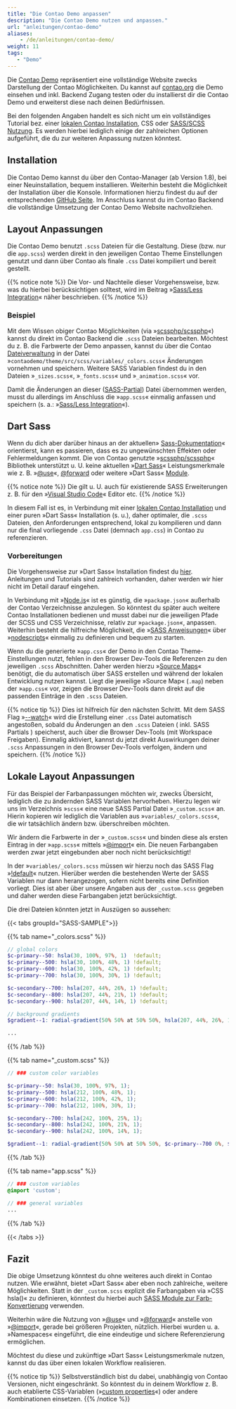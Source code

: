```yaml
---
title: "Die Contao Demo anpassen"
description: "Die Contao Demo nutzen und anpassen."
url: "anleitungen/contao-demo"
aliases:
    - /de/anleitungen/contao-demo/
weight: 11
tags: 
   - "Demo"
---
```



Die [Contao Demo](https://demo.contao.org/contao) repräsentiert eine vollständige Website zwecks Darstellung der Contao Möglichkeiten. 
Du kannst auf [contao.org](https://contao.org/) die Demo einsehen und inkl. Backend Zugang testen oder du installierst dir die Contao Demo 
und erweiterst diese nach deinen Bedürfnissen.

Bei den folgenden Angaben handelt es sich nicht um ein vollständiges Tutorial bez. einer
[lokalen Contao Installation](/de/anleitungen/lokale-installation/), CSS oder [SASS/SCSS Nutzung](/de/anleitungen/sass-less-integration/).
Es werden hierbei lediglich einige der zahlreichen Optionen aufgeführt, die du zur weiteren Anpassung nutzen könntest.


## Installation

Die Contao Demo kannst du über den Contao-Manager (ab Version 1.8), bei einer Neuinstallation, bequem installieren. Weiterhin 
besteht die Möglichkeit der Installation über die Konsole. Informationen hierzu findest du auf der entsprechenden 
[GitHub Seite](https://github.com/contao/contao-demo). Im Anschluss kannst du im Contao Backend die vollständige Umsetzung der Contao Demo 
Website nachvollziehen.


## Layout Anpassungen

Die Contao Demo benutzt `.scss` Dateien für die Gestaltung. Diese (bzw. nur die `app.scss`) werden direkt in den jeweiligen Contao 
Theme Einstellungen genutzt und dann über Contao als finale `.css` Datei kompiliert und bereit gestellt. 

{{% notice note %}}
Die Vor- und Nachteile dieser Vorgehensweise, bzw. was du hierbei berücksichtigen solltest, wird im Beitrag 
»[Sass/Less Integration](/de/anleitungen/sass-less-integration/)« näher beschrieben.
{{% /notice %}}


### Beispiel

Mit dem Wissen obiger Contao Möglichkeiten (via »[scssphp/scssphp](https://github.com/scssphp/scssphp)«) kannst du direkt im Contao Backend 
die `.scss` Dateien bearbeiten. Möchtest du z. B. die Farbwerte der Demo anpassen, kannst du über die Contao [Dateiverwaltung](/de/dateiverwaltung/)
in der Datei »`contaodemo/theme/src/scss/variables/_colors.scss`« Änderungen vornehmen und speichern. Weitere SASS Variablen findest du 
in den Dateien »`_sizes.scss`«, »`_fonts.scss`« und »`_animation.scss`« vor.  

Damit die Änderungen an dieser ([SASS-Partial](https://sass-lang.com/guide/#partials)) Datei übernommen werden, musst du allerdings im 
Anschluss die »`app.scss`« einmalig anfassen und speichern (s. a.: »[Sass/Less Integration](/de/anleitungen/sass-less-integration/)«).


## Dart Sass

Wenn du dich aber darüber hinaus an der aktuellen» [Sass-Dokumentation](https://sass-lang.com/documentation/)« orientierst, kann es passieren,
dass es zu ungewünschten Effekten oder Fehlermeldungen kommt. Die von Contao genutzte »[scssphp/scssphp](https://github.com/scssphp/scssphp)«
Bibliothek unterstützt u. U. keine aktuellen »[Dart Sass](https://sass-lang.com/dart-sass/)« Leistungsmerkmale wie z. B.
»[@use](https://sass-lang.com/documentation/at-rules/use/)«, [@forward](https://sass-lang.com/documentation/at-rules/forward/) oder
weitere »Dart Sass« [Module](https://sass-lang.com/documentation/modules/).

{{% notice note %}}
Die gilt u. U. auch für existierende SASS Erweiterungen z. B. für den »[Visual Studio Code](https://code.visualstudio.com/)« Editor etc. 
{{% /notice %}}

In diesem Fall ist es, in Verbindung mit einer [lokalen Contao Installation](/de/anleitungen/lokale-installation/) und einer puren »Dart Sass« 
Installation (s. u.), daher optimaler, die `.scss` Dateien, den Anforderungen entsprechend, lokal zu kompilieren und dann nur die final 
vorliegende `.css` Datei (demnach `app.css`) in Contao zu referenzieren.


### Vorbereitungen

Die Vorgehensweise zur »Dart Sass« Installation findest du [hier](https://sass-lang.com/install/). Anleitungen und Tutorials sind zahlreich 
vorhanden, daher werden wir hier nicht im Detail darauf eingehen. 

In Verbindung mit »[Node.js](https://nodejs.org/)« ist es günstig, die »`package.json`« außerhalb der Contao Verzeichnisse anzulegen. So 
könntest du später auch weitere Contao Installationen bedienen und musst dabei nur die jeweiligen Pfade der SCSS und CSS Verzeichnisse, relativ
zur »`package.json`«, anpassen. Weiterhin besteht die hilfreiche Möglichkeit, die »[SASS Anweisungen](https://sass-lang.com/documentation/cli/dart-sass/)« 
über »[nodescripts](https://docs.npmjs.com/cli/v10/using-npm/scripts)« einmalig zu definieren und bequem zu starten.

Wenn du die generierte »`app.css`« der Demo in den Contao Theme-Einstellungen nutzt, fehlen in den Browser Dev-Tools die Referenzen zu den 
jeweiligen `.scss` Abschnitten. Daher werden hierzu »[Source Maps](https://sass-lang.com/documentation/cli/dart-sass/#source-maps)« benötigt, 
die du automatisch über SASS erstellen und während der lokalen Entwicklung nutzen kannst. Liegt die jeweilige »Source Map« (`.map`) neben der
»`app.css`« vor, zeigen die Browser Dev-Tools dann direkt auf die passenden Einträge in den `.scss` Dateien. 

{{% notice tip %}}
Dies ist hilfreich für den nächsten Schritt. Mit dem SASS Flag »[--watch](https://sass-lang.com/documentation/cli/dart-sass/#watch)« wird
die Erstellung einer `.css` Datei automatisch angestoßen, sobald du Änderungen an den `.scss` Dateien ( inkl. SASS Partials ) speicherst, auch 
über die Browser Dev-Tools (mit Workspace Freigaben). Einmalig aktiviert, kannst du jetzt direkt Auswirkungen deiner `.scss` Anpassungen in 
den Browser Dev-Tools verfolgen, ändern und speichern.
{{% /notice %}}


## Lokale Layout Anpassungen

Für das Beispiel der Farbanpassungen möchten wir, zwecks Übersicht, lediglich die zu ändernden SASS Variablen hervorheben. Hierzu
legen wir uns im Verzeichnis »`scss`« eine neue SASS Partial Datei »`_custom.scss`« an. Hierin kopieren wir lediglich die Variablen aus 
»`variables/_colors.scss`«, die wir tatsächlich ändern bzw. überschreiben möchten.

Wir ändern die Farbwerte in der »`_custom.scss`« und binden diese als ersten Eintrag in der »`app.scss`« mittels 
»[@import](https://sass-lang.com/documentation/at-rules/import/)« ein. Die neuen Farbangaben werden zwar jetzt eingebunden aber noch nicht 
berücksichtigt!

In der »`variables/_colors.scss` müssen wir hierzu noch das SASS Flag »[!default](https://sass-lang.com/documentation/variables/#default-values)« 
nutzen. Hierüber werden die bestehenden Werte der SASS Variablen nur dann herangezogen, sofern nicht bereits eine Definition vorliegt. Dies ist aber 
über unsere Angaben aus der `_custom.scss` gegeben und daher werden diese Farbangaben jetzt berücksichtigt.

Die drei Dateien könnten jetzt in Auszügen so aussehen:

{{< tabs groupId="SASS-SAMPLE">}}

{{% tab name="_colors.scss" %}}
```scss
// global colors
$c-primary--50: hsla(30, 100%, 97%, 1)  !default;
$c-primary--500: hsla(30, 100%, 48%, 1) !default;
$c-primary--600: hsla(30, 100%, 42%, 1) !default;
$c-primary--700: hsla(30, 100%, 30%, 1) !default;

$c-secondary--700: hsla(207, 44%, 26%, 1) !default;
$c-secondary--800: hsla(207, 44%, 21%, 1) !default;
$c-secondary--900: hsla(207, 44%, 14%, 1) !default;

// background gradients
$gradient--1: radial-gradient(50% 50% at 50% 50%, hsla(207, 44%, 26%, 1) 0%, hsla(207, 44%, 21%, 1) 100%) !default;

...
```
{{% /tab %}}

{{% tab name="_custom.scss" %}}
```scss
// ### custom color variables

$c-primary--50: hsla(30, 100%, 97%, 1);
$c-primary--500: hsla(212, 100%, 48%, 1);
$c-primary--600: hsla(212, 100%, 42%, 1);
$c-primary--700: hsla(212, 100%, 30%, 1);

$c-secondary--700: hsla(242, 100%, 25%, 1);
$c-secondary--800: hsla(242, 100%, 21%, 1);
$c-secondary--900: hsla(242, 100%, 14%, 1);

$gradient--1: radial-gradient(50% 50% at 50% 50%, $c-primary--700 0%, $c-secondary--900 100%);
```
{{% /tab %}}

{{% tab name="app.scss" %}}
```scss
// ### custom variables
@import 'custom';

// ### general variables
...
```
{{% /tab %}}

{{< /tabs >}}


## Fazit

Die obige Umsetzung könntest du ohne weiteres auch direkt in Contao nutzen. Wie erwähnt, bietet »Dart Sass« aber eben noch zahlreiche,
weitere Möglichkeiten. Statt in der `_custom.scss` explizit die Farbangaben via »CSS hsla()« zu definieren, könntest du hierbei 
auch [SASS Module zur Farb-Konvertierung](https://sass-lang.com/documentation/modules/color/) verwenden.

Weiterhin wäre die Nutzung von »[@use](https://sass-lang.com/documentation/at-rules/use/)« und »[@forward](https://sass-lang.com/documentation/at-rules/forward/)«
anstelle von »[@import](https://sass-lang.com/documentation/at-rules/import/)«, gerade bei größeren Projekten, nützlich. Hierbei wurden u. a. 
»Namespaces« eingeführt, die eine eindeutige und sichere Referenzierung ermöglichen.

Möchtest du diese und zukünftige »Dart Sass« Leistungsmerkmale nutzen, kannst du das über einen lokalen Workflow realisieren. 

{{% notice tip %}}
Selbstverständlich bist du dabei, unabhängig von Contao Versionen, nicht eingeschränkt. So könntest du in deinem Workflow z. B. auch
etablierte CSS-Variablen (»[custom properties](https://developer.mozilla.org/en-US/docs/Web/CSS/Using_CSS_custom_properties)«) oder 
andere Kombinationen einsetzen.
{{% /notice %}}

 

